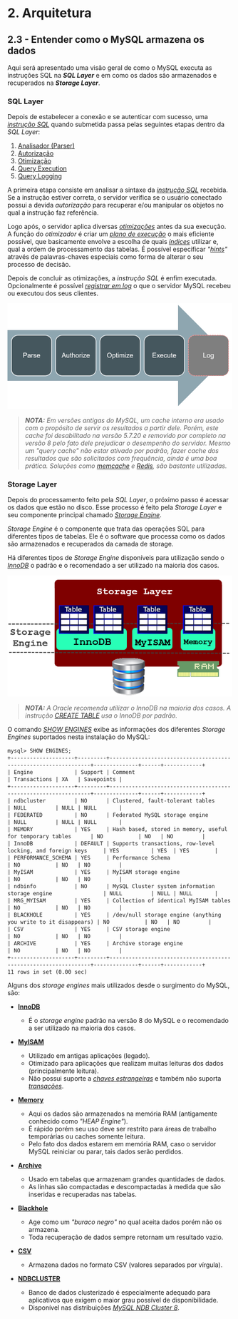 # 2. Arquitetura

## 2.3 - Entender como o MySQL armazena os dados

Aqui será apresentado uma visão geral de como o MySQL executa as instruções SQL na **_SQL Layer_** e em como os dados são armazenados e recuperados na **_Storage Layer_**.

### SQL Layer

Depois de estabelecer a conexão e se autenticar com sucesso, uma _[instrução SQL](https://dev.mysql.com/doc/refman/8.0/en/sql-statements.html)_ quando submetida passa pelas seguintes etapas dentro da _SQL Layer_:

1. [Analisador (Parser)](https://dev.mysql.com/doc/refman/8.0/en/sql-statements.html)
2. [Autorização](https://dev.mysql.com/doc/refman/8.0/en/account-management-statements.html)
3. [Otimização](https://dev.mysql.com/doc/refman/8.0/en/optimization.html)
4. [Query Execution](https://dev.mysql.com/doc/refman/8.0/en/sql-data-manipulation-statements.html)
5. [Query Logging](https://dev.mysql.com/doc/refman/8.0/en/query-log.html)

A primeira etapa consiste em analisar a sintaxe da _[instrução SQL](https://dev.mysql.com/doc/refman/8.0/en/sql-statements.html)_ recebida. Se a instrução estiver correta, o servidor verifica se o usuário conectado possui a devida _autorização_ para recuperar e/ou manipular os objetos no qual a instrução faz referência.

Logo após, o servidor aplica diversas _[otimizações](https://dev.mysql.com/doc/refman/8.0/en/optimization.html)_ antes da sua execução. A função do _otimizador_ é criar um _[plano de execução](https://dev.mysql.com/doc/refman/8.0/en/execution-plan-information.html)_ o mais eficiente possível, que basicamente envolve a escolha de quais _[índices](https://dev.mysql.com/doc/refman/8.0/en/create-index.html)_ utilizar e, qual a ordem de processamento das tabelas. É possível especificar _"[hints](https://dev.mysql.com/doc/refman/8.0/en/optimizer-hints.html)"_ através de palavras-chaves especiais como forma de alterar o seu processo de decisão.

Depois de concluír as otimizações, a _instrução SQL_ é enfim executada. Opcionalmente é possível _[registrar em log](https://dev.mysql.com/doc/refman/8.0/en/server-logs.html)_ o que o servidor MySQL recebeu ou executou dos seus clientes.

![alt_text](/imgs/mysql-arch-3.png "Arquitetura - 3")

>_**__NOTA:__** Em versões antigas do MySQL, um cache interno era usado com o propósito de servir os resultados a partir dele. Porém, este cache foi desabilitado na versão 5.7.20 e removido por completo na versão 8 pelo fato dele prejudicar o desempenho do servidor. Mesmo um "query cache" não estar ativado por padrão, fazer cache dos resultados que são solicitados com frequência, ainda é uma boa prática. Soluções como [memcache](https://pt.wikipedia.org/wiki/Memcached) e [Redis](https://en.wikipedia.org/wiki/Redis), são bastante utilizadas._

### Storage Layer

Depois do processamento feito pela _SQL Layer_, o próximo passo é acessar os dados que estão no disco. Esse processo é feito pela _Storage Layer_ e seu componente principal chamado _[Storage Engine](https://dev.mysql.com/doc/refman/8.0/en/storage-engines.html)_.

_Storage Engine_ é o componente que trata das operações SQL para diferentes tipos de tabelas. Ele é o software que processa como os dados são armazenados e recuperados da camada de storage.

Há diferentes tipos de _Storage Engine_ disponíveis para utilização sendo o _[InnoDB](https://dev.mysql.com/doc/refman/8.0/en/innodb-storage-engine.html)_ o padrão e o recomendado a ser utilizado na maioria dos casos.

![alt_text](/imgs/mysql-arch-4.png "Arquitetura - 4")

>_**__NOTA:__** A Oracle recomenda utilizar o InnoDB na maioria dos casos. A instrução [CREATE TABLE](https://dev.mysql.com/doc/refman/8.0/en/create-table.html) usa o InnoDB por padrão._

O comando _[SHOW ENGINES](https://dev.mysql.com/doc/refman/8.0/en/show-engines.html)_ exibe as informações dos diferentes _Storage Engines_ suportados nesta instalação do MySQL:

```
mysql> SHOW ENGINES;
+--------------------+---------+----------------------------------------------------------------+--------------+------+------------+
| Engine             | Support | Comment                                                        | Transactions | XA   | Savepoints |
+--------------------+---------+----------------------------------------------------------------+--------------+------+------------+
| ndbcluster         | NO      | Clustered, fault-tolerant tables                               | NULL         | NULL | NULL       |
| FEDERATED          | NO      | Federated MySQL storage engine                                 | NULL         | NULL | NULL       |
| MEMORY             | YES     | Hash based, stored in memory, useful for temporary tables      | NO           | NO   | NO         |
| InnoDB             | DEFAULT | Supports transactions, row-level locking, and foreign keys     | YES          | YES  | YES        |
| PERFORMANCE_SCHEMA | YES     | Performance Schema                                             | NO           | NO   | NO         |
| MyISAM             | YES     | MyISAM storage engine                                          | NO           | NO   | NO         |
| ndbinfo            | NO      | MySQL Cluster system information storage engine                | NULL         | NULL | NULL       |
| MRG_MYISAM         | YES     | Collection of identical MyISAM tables                          | NO           | NO   | NO         |
| BLACKHOLE          | YES     | /dev/null storage engine (anything you write to it disappears) | NO           | NO   | NO         |
| CSV                | YES     | CSV storage engine                                             | NO           | NO   | NO         |
| ARCHIVE            | YES     | Archive storage engine                                         | NO           | NO   | NO         |
+--------------------+---------+----------------------------------------------------------------+--------------+------+------------+
11 rows in set (0.00 sec)
```

Alguns dos _storage engines_ mais utilizados desde o surgimento do MySQL, são:

- **[InnoDB](https://dev.mysql.com/doc/refman/8.0/en/innodb-storage-engine.html)**
    - É o _storage engine_ padrão na versão 8 do MySQL e o recomendado a ser utilizado na maioria dos casos.

- **[MyISAM](https://dev.mysql.com/doc/refman/8.0/en/myisam-storage-engine.html)**
    - Utilizado em antigas aplicações (legado).
    - Otimizado para aplicações que realizam muitas leituras dos dados (principalmente leitura).
    - Não possui suporte a _[chaves estrangeiras](https://dev.mysql.com/doc/refman/8.0/en/create-table-foreign-keys.html)_ e também não suporta _[transações](https://dev.mysql.com/doc/refman/8.0/en/commit.html)_.

- **[Memory](https://dev.mysql.com/doc/refman/8.0/en/memory-storage-engine.html)**
    - Aqui os dados são armazenados na memória RAM (antigamente conhecido como _"HEAP Engine"_).
    - É rápido porém seu uso deve ser restrito para áreas de trabalho temporárias ou caches somente leitura.
    - Pelo fato dos dados estarem em memória RAM, caso o servidor MySQL reiniciar ou parar, tais dados serão perdidos.

- **[Archive](https://dev.mysql.com/doc/refman/8.0/en/archive-storage-engine.html)**
    - Usado em tabelas que armazenam grandes quantidades de dados.
    - As linhas são compactadas e descompactadas à medida que são inseridas e recuperadas nas tabelas.

- **[Blackhole](https://dev.mysql.com/doc/refman/8.0/en/blackhole-storage-engine.html)**
    - Age como um _"buraco negro"_ no qual aceita dados porém não os armazena.    
    - Toda recuperação de dados sempre retornam um resultado vazio.

- **[CSV](https://dev.mysql.com/doc/refman/8.0/en/csv-storage-engine.html)**
    - Armazena dados no formato CSV (valores separados por vírgula).

- **[NDBCLUSTER](https://dev.mysql.com/doc/refman/8.0/en/mysql-cluster.html)**
    - Banco de dados clusterizado é especialmente adequado para aplicativos que exigem o maior grau possível de disponibilidade.
    - Disponível nas distribuições _[MySQL NDB Cluster 8](https://dev.mysql.com/doc/refman/8.0/en/mysql-cluster.html)_.

